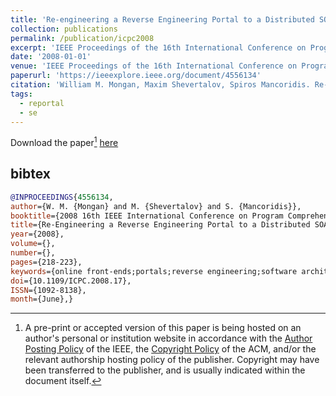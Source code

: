 ```yaml
---
title: 'Re-engineering a Reverse Engineering Portal to a Distributed SOA'
collection: publications
permalink: /publication/icpc2008
excerpt: 'IEEE Proceedings of the 16th International Conference on Program Comprehension (ICPC)'
date: '2008-01-01'
venue: 'IEEE Proceedings of the 16th International Conference on Program Comprehension (ICPC)'
paperurl: 'https://ieeexplore.ieee.org/document/4556134'
citation: 'William M. Mongan, Maxim Shevertalov, Spiros Mancoridis. Re-engineering a Reverse Engineering Portal to a Distributed SOA.  IEEE Proceedings of the 16th International Conference on Program Comprehension (ICPC) 2008.'
tags: 
  - reportal
  - se
---
```


Download the paper[^1] [here](https://www.cs.drexel.edu/~spiros/papers/ICPC08.pdf)

## bibtex
```bibtex
@INPROCEEDINGS{4556134,
author={W. M. {Mongan} and M. {Shevertalov} and S. {Mancoridis}},
booktitle={2008 16th IEEE International Conference on Program Comprehension},
title={Re-Engineering a Reverse Engineering Portal to a Distributed SOA},
year={2008},
volume={},
number={},
pages={218-223},
keywords={online front-ends;portals;reverse engineering;software architecture;software maintenance;software tools;systems re-engineering;Web sites;distributed service-oriented architecture;REportal;Web-based reverse engineering portal Web site;program comprehension tools;Web browser;system maintenance;upgrading tools;software tools;server technologies;process flow;wizard-style method;hands-off maintenance;Reverse engineering;Portals;Semiconductor optical amplifiers;Service oriented architecture;Software tools;Java;Computer science;Software architecture;Filters;Computer architecture;Design extraction;Reengineering;Reverse engineering;SOA;Web portal},
doi={10.1109/ICPC.2008.17},
ISSN={1092-8138},
month={June},}
```

[^1]: A pre-print or accepted version of this paper is being hosted on an author's personal or institution website in accordance with the [Author Posting Policy](https://www.ieee.org/publications/rights/index.html) of the IEEE, the [Copyright Policy](https://www.acm.org/publications/policies/copyright-policy) of the ACM, and/or the relevant authorship hosting policy of the publisher.  Copyright may have been transferred to the publisher, and is usually indicated within the document itself.